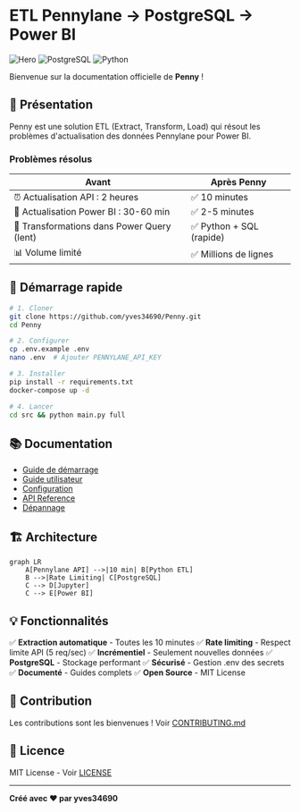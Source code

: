 # ETL Pennylane → PostgreSQL → Power BI

![Hero](https://img.shields.io/badge/ETL-Pennylane-blue?style=for-the-badge) ![PostgreSQL](https://img.shields.io/badge/PostgreSQL-16-blue?style=for-the-badge&logo=postgresql) ![Python](https://img.shields.io/badge/Python-3.12+-green?style=for-the-badge&logo=python)

Bienvenue sur la documentation officielle de **Penny** !

## 🎯 Présentation

Penny est une solution ETL (Extract, Transform, Load) qui résout les problèmes d'actualisation des données Pennylane pour Power BI.

### Problèmes résolus

| Avant | Après Penny |
|-------|-------------|
| ⏰ Actualisation API : 2 heures | ✅ 10 minutes |
| 🐌 Actualisation Power BI : 30-60 min | ✅ 2-5 minutes |
| 💾 Transformations dans Power Query (lent) | ✅ Python + SQL (rapide) |
| 📊 Volume limité | ✅ Millions de lignes |

## 🚀 Démarrage rapide

```bash
# 1. Cloner
git clone https://github.com/yves34690/Penny.git
cd Penny

# 2. Configurer
cp .env.example .env
nano .env  # Ajouter PENNYLANE_API_KEY

# 3. Installer
pip install -r requirements.txt
docker-compose up -d

# 4. Lancer
cd src && python main.py full
```

## 📚 Documentation

- [Guide de démarrage](guide-demarrage.md)
- [Guide utilisateur](guide-utilisateur.md)
- [Configuration](configuration.md)
- [API Reference](api-reference.md)
- [Dépannage](depannage.md)

## 🏗️ Architecture

```mermaid
graph LR
    A[Pennylane API] -->|10 min| B[Python ETL]
    B -->|Rate Limiting| C[PostgreSQL]
    C --> D[Jupyter]
    C --> E[Power BI]
```

## 💡 Fonctionnalités

✅ **Extraction automatique** - Toutes les 10 minutes
✅ **Rate limiting** - Respect limite API (5 req/sec)
✅ **Incrémentiel** - Seulement nouvelles données
✅ **PostgreSQL** - Stockage performant
✅ **Sécurisé** - Gestion .env des secrets
✅ **Documenté** - Guides complets
✅ **Open Source** - MIT License

## 🤝 Contribution

Les contributions sont les bienvenues ! Voir [CONTRIBUTING.md](https://github.com/yves34690/Penny/blob/main/CONTRIBUTING.md)

## 📝 Licence

MIT License - Voir [LICENSE](https://github.com/yves34690/Penny/blob/main/LICENSE)

---

**Créé avec ❤️ par yves34690**
